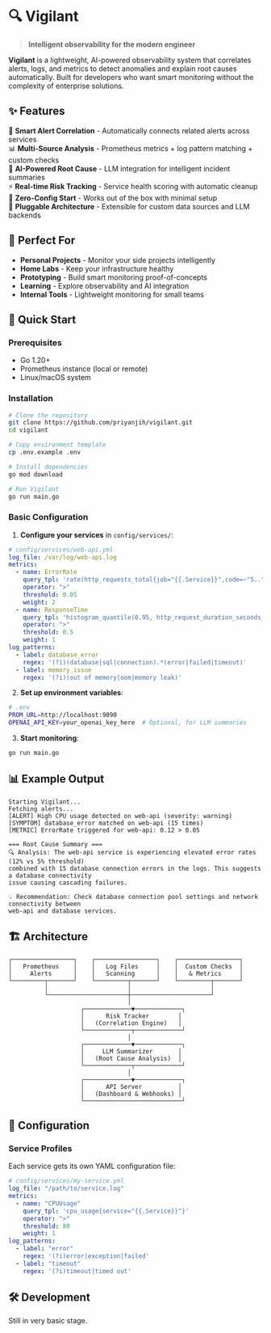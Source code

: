 # 🔍 Vigilant

> **Intelligent observability for the modern engineer**

**Vigilant** is a lightweight, AI-powered observability system that correlates alerts, logs, and metrics to detect anomalies and explain root causes automatically. Built for developers who want smart monitoring without the complexity of enterprise solutions.

## ✨ Features

🚨 **Smart Alert Correlation** - Automatically connects related alerts across services  
📊 **Multi-Source Analysis** - Prometheus metrics + log pattern matching + custom checks  
🤖 **AI-Powered Root Cause** - LLM integration for intelligent incident summaries  
⚡ **Real-time Risk Tracking** - Service health scoring with automatic cleanup  
🎯 **Zero-Config Start** - Works out of the box with minimal setup  
🔌 **Pluggable Architecture** - Extensible for custom data sources and LLM backends  

## 🎯 Perfect For

- **Personal Projects** - Monitor your side projects intelligently
- **Home Labs** - Keep your infrastructure healthy
- **Prototyping** - Build smart monitoring proof-of-concepts
- **Learning** - Explore observability and AI integration
- **Internal Tools** - Lightweight monitoring for small teams

## 🚀 Quick Start

### Prerequisites

- Go 1.20+
- Prometheus instance (local or remote)
- Linux/macOS system

### Installation

```bash
# Clone the repository
git clone https://github.com/priyanjih/vigilant.git
cd vigilant

# Copy environment template
cp .env.example .env

# Install dependencies
go mod download

# Run Vigilant
go run main.go
```

### Basic Configuration

1. **Configure your services** in `config/services/`:

```yaml
# config/services/web-api.yml
log_file: /var/log/web-api.log
metrics:
  - name: ErrorRate
    query_tpl: 'rate(http_requests_total{job="{{.Service}}",code=~"5.."}[5m])'
    operator: ">"
    threshold: 0.05
    weight: 2
  - name: ResponseTime
    query_tpl: 'histogram_quantile(0.95, http_request_duration_seconds_bucket{job="{{.Service}}"})'
    operator: ">"
    threshold: 0.5
    weight: 1
log_patterns:
  - label: database_error
    regex: '(?i)(database|sql|connection).*(error|failed|timeout)'
  - label: memory_issue
    regex: '(?i)(out of memory|oom|memory leak)'
```

2. **Set up environment variables**:

```bash
# .env
PROM_URL=http://localhost:9090
OPENAI_API_KEY=your_openai_key_here  # Optional, for LLM summaries

```

3. **Start monitoring**:

```bash
go run main.go
```

## 📊 Example Output

```
Starting Vigilant...
Fetching alerts...
[ALERT] High CPU usage detected on web-api (severity: warning)
[SYMPTOM] database_error matched on web-api (15 times)
[METRIC] ErrorRate triggered for web-api: 0.12 > 0.05

=== Root Cause Summary ===
🔍 Analysis: The web-api service is experiencing elevated error rates (12% vs 5% threshold) 
combined with 15 database connection errors in the logs. This suggests a database connectivity 
issue causing cascading failures.

💡 Recommendation: Check database connection pool settings and network connectivity between 
web-api and database services.
```

## 🏗️ Architecture

```
┌─────────────────┐    ┌─────────────────┐    ┌─────────────────┐
│   Prometheus    │    │   Log Files     │    │  Custom Checks  │
│     Alerts      │    │   Scanning      │    │   & Metrics     │
└─────────┬───────┘    └─────────┬───────┘    └─────────┬───────┘
          │                      │                      │
          └──────────────────────┼──────────────────────┘
                                 │
                    ┌─────────────▼─────────────┐
                    │      Risk Tracker        │
                    │   (Correlation Engine)   │
                    └─────────────┬─────────────┘
                                 │
                    ┌─────────────▼─────────────┐
                    │     LLM Summarizer       │
                    │   (Root Cause Analysis)  │
                    └─────────────┬─────────────┘
                                 │
                    ┌─────────────▼─────────────┐
                    │      API Server          │
                    │   (Dashboard & Webhooks) │
                    └───────────────────────────┘
```

## 🔧 Configuration

### Service Profiles

Each service gets its own YAML configuration file:

```yaml
# config/services/my-service.yml
log_file: "/path/to/service.log"
metrics:
  - name: "CPUUsage"
    query_tpl: 'cpu_usage{service="{{.Service}}"}'
    operator: ">"
    threshold: 80
    weight: 1
log_patterns:
  - label: "error"
    regex: '(?i)error|exception|failed'
  - label: "timeout"
    regex: '(?i)timeout|timed out'
```

## 🛠️ Development

Still in very basic stage. 

